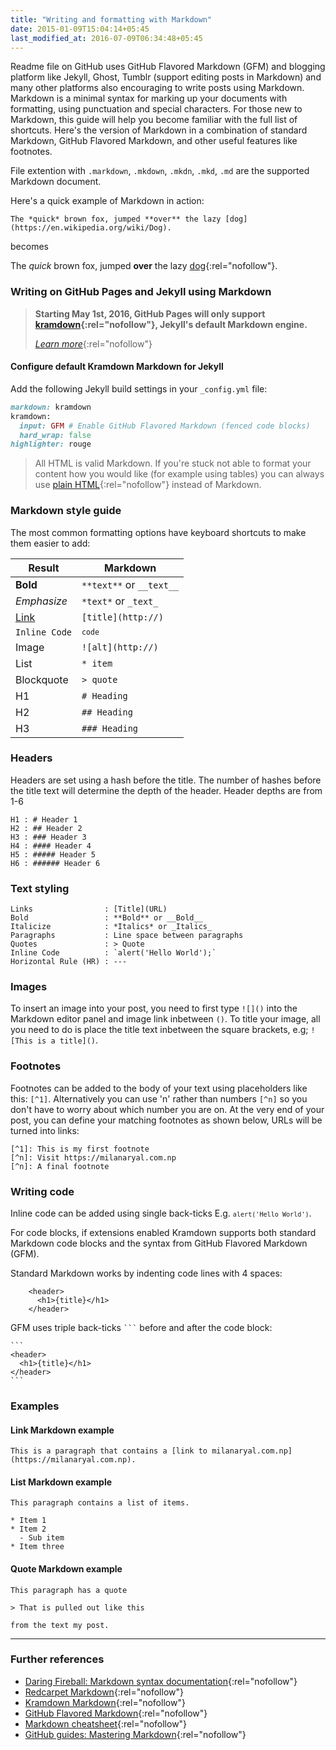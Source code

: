 ```yaml
---
title: "Writing and formatting with Markdown"
date: 2015-01-09T15:04:14+05:45
last_modified_at: 2016-07-09T06:34:48+05:45
---
```


Readme file on GitHub uses GitHub Flavored Markdown (GFM) and blogging platform like Jekyll, Ghost, Tumblr (support editing posts in Markdown) and many other platforms also encouraging to write posts using Markdown. Markdown is a minimal syntax for marking up your documents with formatting, using punctuation and special characters. For those new to Markdown, this guide will help you become familiar with the full list of shortcuts. Here's the version of Markdown in a combination of standard Markdown, GitHub Flavored Markdown, and other useful features like footnotes.

File extention with `.markdown`, `.mkdown`, `.mkdn`, `.mkd`, `.md` are the supported Markdown document.

Here's a quick example of Markdown in action:

```text
The *quick* brown fox, jumped **over** the lazy [dog](https://en.wikipedia.org/wiki/Dog).
```

becomes

The _quick_ brown fox, jumped **over** the lazy [dog](https://en.wikipedia.org/wiki/Dog){:rel="nofollow"}.

### Writing on GitHub Pages and Jekyll using Markdown

> **Starting May 1st, 2016, GitHub Pages will only support [kramdown](http://kramdown.gettalong.org/){:rel="nofollow"}, Jekyll's default Markdown engine.**
>
> [_Learn more_](http://github.com/blog/2100-github-pages-now-faster-and-simpler-with-jekyll-3-0){:rel="nofollow"}

#### Configure default Kramdown Markdown for Jekyll

Add the following Jekyll build settings in your `_config.yml` file:

```rb
markdown: kramdown
kramdown:
  input: GFM # Enable GitHub Flavored Markdown (fenced code blocks)
  hard_wrap: false
highlighter: rouge
```

> All HTML is valid Markdown. If you're stuck not able to format your content how you would like (for example using tables) you can always use [plain HTML](http://html.com/tags/table/){:rel="nofollow"} instead of Markdown.

### Markdown style guide

The most common formatting options have keyboard shortcuts to make them easier to add:

| Result                                                              | Markdown                 |
| ------------------------------------------------------------------- | ------------------------ |
| **Bold**                                                            | `**text**` or `__text__` |
| _Emphasize_                                                         | `*text*` or `_text_`     |
| [Link](/writing-and-formatting-with-markdown/#markdown-style-guide) | `[title](http://)`       |
| `Inline Code`                                                       | <code>`code`</code>      |
| Image                                                               | `![alt](http://)`        |
| List                                                                | `* item`                 |
| Blockquote                                                          | `> quote`                |
| H1                                                                  | `# Heading`              |
| H2                                                                  | `## Heading`             |
| H3                                                                  | `### Heading`            |

### Headers

Headers are set using a hash before the title. The number of hashes before the title text will determine the depth of the header. Header depths are from 1-6

```text
H1 : # Header 1
H2 : ## Header 2
H3 : ### Header 3
H4 : #### Header 4
H5 : ##### Header 5
H6 : ###### Header 6
```

### Text styling

```text
Links                : [Title](URL)
Bold                 : **Bold** or __Bold__
Italicize            : *Italics* or _Italics_
Paragraphs           : Line space between paragraphs
Quotes               : > Quote
Inline Code          : `alert('Hello World');`
Horizontal Rule (HR) : ---
```

### Images

To insert an image into your post, you need to first type `![]()` into the Markdown editor panel and image link inbetween `()`. To title your image, all you need to do is place the title text inbetween the square brackets, e.g; `![This is a title]()`.

### Footnotes

Footnotes can be added to the body of your text using placeholders like this: `[^1]`. Alternatively you can use 'n' rather than numbers `[^n]` so you don't have to worry about which number you are on. At the very end of your post, you can define your matching footnotes as shown below, URLs will be turned into links:

```text
[^1]: This is my first footnote
[^n]: Visit https://milanaryal.com.np
[^n]: A final footnote
```

### Writing code

Inline code can be added using single back-ticks E.g. <code>`alert('Hello World')`</code>.

For code blocks, if extensions enabled Kramdown supports both standard Markdown code blocks and the syntax from GitHub Flavored Markdown (GFM).

Standard Markdown works by indenting code lines with 4 spaces:

<pre><code>    &lt;header>
      &lt;h1>{title}&lt;/h1>
    &lt;/header>
</code></pre>

GFM uses triple back-ticks <code>```</code> before and after the code block:

<pre><code>```
&lt;header>
  &lt;h1>{title}&lt;/h1>
&lt;/header>
```
</code></pre>

### Examples

#### Link Markdown example

```text
This is a paragraph that contains a [link to milanaryal.com.np](https://milanaryal.com.np).
```

#### List Markdown example

```text
This paragraph contains a list of items.

* Item 1
* Item 2
  - Sub item
* Item three
```

#### Quote Markdown example

```text
This paragraph has a quote

> That is pulled out like this

from the text my post.
```

---

### Further references

- [Daring Fireball: Markdown syntax documentation](http://daringfireball.net/projects/markdown/syntax){:rel="nofollow"}
- [Redcarpet Markdown](http://github.com/vmg/redcarpet){:rel="nofollow"}
- [Kramdown Markdown](http://github.com/gettalong/kramdown){:rel="nofollow"}
- [GitHub Flavored Markdown](http://help.github.com/articles/github-flavored-markdown/){:rel="nofollow"}
- [Markdown cheatsheet](http://github.com/adam-p/markdown-here/wiki/Markdown-Cheatsheet){:rel="nofollow"}
- [GitHub guides: Mastering Markdown](http://guides.github.com/features/mastering-markdown/){:rel="nofollow"}
